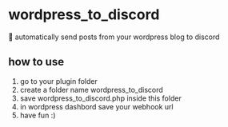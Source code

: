 # wordpress_to_discord
📢 automatically send posts from your wordpress blog to discord

## how to use
1. go to your plugin folder
2. create a folder name wordpress_to_discord
3. save wordpress_to_discord.php inside this folder
4. in wordpress dashbord save your webhook url
5. have fun :)
